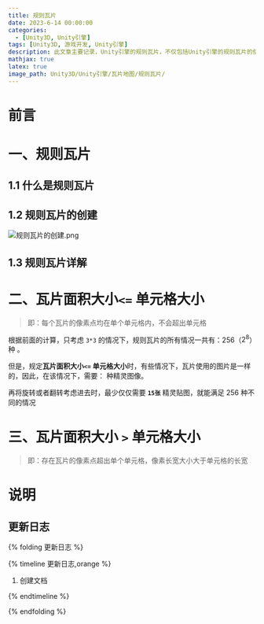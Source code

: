 ```yaml
---
title: 规则瓦片
date: 2023-6-14 00:00:00
categories:
  - [Unity3D, Unity引擎]
tags: [Unity3D, 游戏开发, Unity引擎]
description: 此文章主要记录，Unity引擎的规则瓦片，不仅包括Unity引擎的规则瓦片的使用，还包括Unity引擎的规则瓦片的制作。
mathjax: true
latex: true
image_path: Unity3D/Unity引擎/瓦片地图/规则瓦片/
---
```


# 前言

# 一、规则瓦片

## 1.1 什么是规则瓦片

## 1.2 规则瓦片的创建

![规则瓦片的创建.png](https://imageshack.yuilexi.cn/Unity3D/Unity引擎/瓦片地图/规则瓦片/规则瓦片的创建.png)

## 1.3 规则瓦片详解

# 二、瓦片面积大小`<=` 单元格大小

> 即：每个瓦片的像素点均在单个单元格内，不会超出单元格

根据前面的计算，只考虑 `3*3` 的情况下，规则瓦片的所有情况一共有：256（$2^{8}$）种 。

但是，规定**瓦片面积大小`<=` 单元格大小**时，有些情况下，瓦片使用的图片是一样的，因此，在该情况下，需要： 种精灵图像。

再将旋转或者翻转考虑进去时，最少仅仅需要 **`15张`** 精灵贴图，就能满足 256 种不同的情况

# 三、瓦片面积大小 `>` 单元格大小

> 即：存在瓦片的像素点超出单个单元格，像素长宽大小大于单元格的长宽

# 说明

## 更新日志

{% folding 更新日志 %}

{% timeline 更新日志,orange %}

<!-- timeline 2023-6-14 -->

1. 创建文档

<!-- endtimeline -->

{% endtimeline %}

{% endfolding %}
